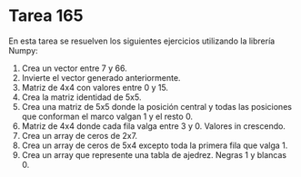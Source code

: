 # Tarea 165

En esta tarea se resuelven los siguientes ejercicios utilizando la librería Numpy:

1. Crea un vector entre 7 y 66.
2. Invierte el vector generado anteriormente.
3. Matriz de 4x4 con valores entre 0 y 15.
5. Crea la matriz identidad de 5x5.
6. Crea una matriz de 5x5 donde la posición central y todas las posiciones que conforman el marco valgan 1 y el resto 0.
7. Matriz de 4x4 donde cada fila valga entre 3 y 0. Valores in crescendo.
8. Crea un array de ceros de 2x7.
9. Crea un array de ceros de 5x4 excepto toda la primera fila que valga 1.
10. Crea un array que represente una tabla de ajedrez. Negras 1 y blancas 0.
